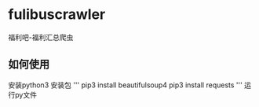 # fulibuscrawler
福利吧-福利汇总爬虫
## 如何使用
安装python3
安装包
'''
pip3 install beautifulsoup4
pip3 install requests
'''
运行py文件

